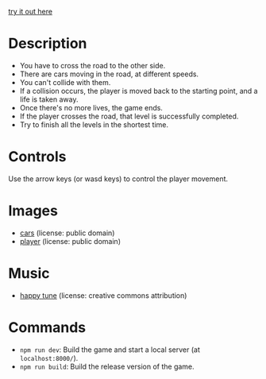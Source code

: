[try it out here](http://nbpt.eu/games/cross_roads/)

# Description

-   You have to cross the road to the other side.
-   There are cars moving in the road, at different speeds.
-   You can't collide with them.
-   If a collision occurs, the player is moved back to the starting point, and a life is taken away.
-   Once there's no more lives, the game ends.
-   If the player crosses the road, that level is successfully completed.
-   Try to finish all the levels in the shortest time.

# Controls

Use the arrow keys (or wasd keys) to control the player movement.

# Images

-   [cars](http://opengameart.org/content/basic-2d-car-collection) (license: public domain)
-   [player](http://opengameart.org/content/30-sprites-made-in-30-minutes) (license: public domain)

# Music

-   [happy tune](http://opengameart.org/content/happy-tune) (license: creative commons attribution)

# Commands

-   `npm run dev`: Build the game and start a local server (at `localhost:8000/`).
-   `npm run build`: Build the release version of the game.
